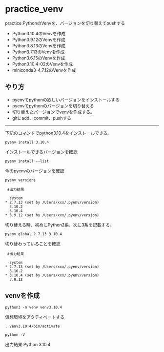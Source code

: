 # practice_venv
practice:PythonのVenvを、バージョンを切り替えてpushする

- Python3.10.4のVenvを作成
- Python3.9.12のVenvを作成
- Python3.8.13のVenvを作成
- Python3.7.13のVenvを作成
- Python3.6.15のVenvを作成
- Python3.10.4-02のVenvを作成
- miniconda3-4.7.12のVenvを作成

## やり方
- pyenvでpythonの欲しいバージョンをインストールする
- pyenvでpythonのバージョンを切り替える
- 切り替えたバージョンでvenvを作成する。
- gitにadd、commit、pushする


---
下記のコマンドでpython3.10.4をインストールできる。
```
pyenv install 3.10.4
```
インストールできるバージョンを確認
```
pyenv install --list
```
今のpyenvのバージョンを確認
```
pyenv versions
```
```
 #出力結果
 
  system
* 2.7.13 (set by /Users/xxx/.pyenv/version)
  3.10.2
  3.10.4
* 3.9.12 (set by /Users/xxx/.pyenv/version)
```
切り替える時、初めにPython2系、次に3系を記載する。
```
pyenv global 2.7.13 3.10.4
```
切り替わっていることを確認
```
 #出力結果
 
  system
* 2.7.13 (set by /Users/xxx/.pyenv/version)
  3.10.2
* 3.10.4 (set by /Users/xxx/.pyenv/version)
  3.9.12
```
## venvを作成
```
python3 -m venv venv3.10.4
```
仮想環境をアクティベートする
```
. venv3.10.4/bin/activate
```
```
python -V
```
出力結果
Python 3.10.4
